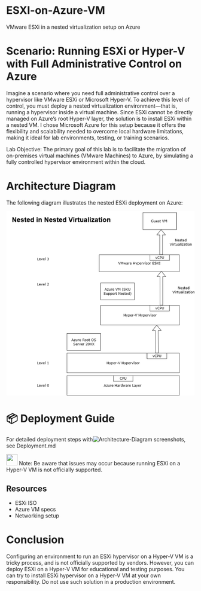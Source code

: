# ESXI-on-Azure-VM
VMware ESXi in a nested virtualization setup on Azure

# Scenario: Running ESXi or Hyper-V with Full Administrative Control on Azure

Imagine a scenario where you need full administrative control over a hypervisor like VMware ESXi or Microsoft Hyper-V. To achieve this level of control, you must deploy a nested virtualization environment—that is, running a hypervisor inside a virtual machine.
Since ESXi cannot be directly managed on Azure’s root Hyper-V layer, the solution is to install ESXi within a nested VM. I chose Microsoft Azure for this setup because it offers the flexibility and scalability needed to overcome local hardware limitations, making it ideal for lab environments, testing, or training scenarios. 

Lab Objective:
The primary goal of this lab is to facilitate the migration of on-premises virtual machines (VMware Machines) to Azure, by simulating a fully controlled hypervisor environment within the cloud.

# Architecture Diagram

The following diagram illustrates the nested ESXi deployment on Azure:

![Architecture Diagram2](images/Architecture-Diagram.png)

# 📦 Deployment Guide

For detailed deployment steps with<img width="670" height="656" alt="Architecture-Diagram" src="https://github.com/user-attachments/assets/853391fd-f105-4174-9a8c-06b1b1085219" />
 screenshots, see Deployment.md

<img width="30" height="30" src="https://github.com/user-attachments/assets/8f3fccee-4ff8-4f7e-8d40-ef66d415a724"/> Note: Be aware that issues may occur because running ESXi on a Hyper-V VM is not officially supported.

## Resources
- ESXi ISO
- Azure VM specs
- Networking setup
  
# Conclusion
Configuring an environment to run an ESXi hypervisor on a Hyper-V VM is a tricky process, and is not officially supported by vendors. However, you can deploy ESXi on a Hyper-V VM for educational and testing purposes. You can try to install ESXi hypervisor on a Hyper-V VM at your own responsibility. Do not use such solution in a production environment.


